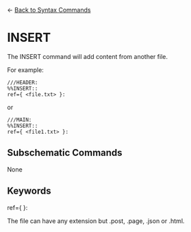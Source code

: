 <- [Back to Syntax Commands](syntax-commands.md)

# INSERT

The INSERT command will add content from another file.

For example: 

    ///HEADER:
    %%INSERT::
    ref={ <file.txt> }:
    
or

    ///MAIN:
    %%INSERT::
    ref={ <file1.txt> }:
    
## Subschematic Commands 

None

## Keywords

ref={ <the file you want to reference> }:

The file can have any extension but .post, .page, .json or .html.

